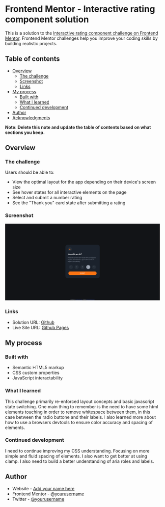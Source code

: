# Frontend Mentor - Interactive rating component solution

This is a solution to the [Interactive rating component challenge on Frontend Mentor](https://www.frontendmentor.io/challenges/interactive-rating-component-koxpeBUmI). Frontend Mentor challenges help you improve your coding skills by building realistic projects. 

## Table of contents

- [Overview](#overview)
  - [The challenge](#the-challenge)
  - [Screenshot](#screenshot)
  - [Links](#links)
- [My process](#my-process)
  - [Built with](#built-with)
  - [What I learned](#what-i-learned)
  - [Continued development](#continued-development)
- [Author](#author)
- [Acknowledgments](#acknowledgments)

**Note: Delete this note and update the table of contents based on what sections you keep.**

## Overview

### The challenge

Users should be able to:

- View the optimal layout for the app depending on their device's screen size
- See hover states for all interactive elements on the page
- Select and submit a number rating
- See the "Thank you" card state after submitting a rating

### Screenshot

![](/images/screenshot.png)

### Links

- Solution URL: [Github](https://github.com/BLBarricklow/Frontend-Mentor---Interactive-rating-component)
- Live Site URL: [Github Pages](https://blbarricklow.github.io/Frontend-Mentor---Interactive-rating-component/)

## My process

### Built with

- Semantic HTML5 markup
- CSS custom properties
- JavaScript interactability
### What I learned

This challenge primarily re-enforced layout concepts and basic javascript state switching. One main thing to remember is the need to have some html elements touching in order to remove whitespace between them, in this case between the radio buttone and their labels. I also learned more about how to use a browsers devtools to ensure color accuracy and spacing of elements.

### Continued development

I need to continue improving my CSS understanding. Focusing on more simple and fluid spacing of elements. I also want to get better at using clamp. I also need to build a better understanding of aria roles and labels.

## Author

- Website - [Add your name here](https://blbarricklow.netlify.app/)
- Frontend Mentor - [@yourusername](https://www.frontendmentor.io/profile/BLBarricklow)
- Twitter - [@yourusername](https://www.twitter.com/blbarricklow)

